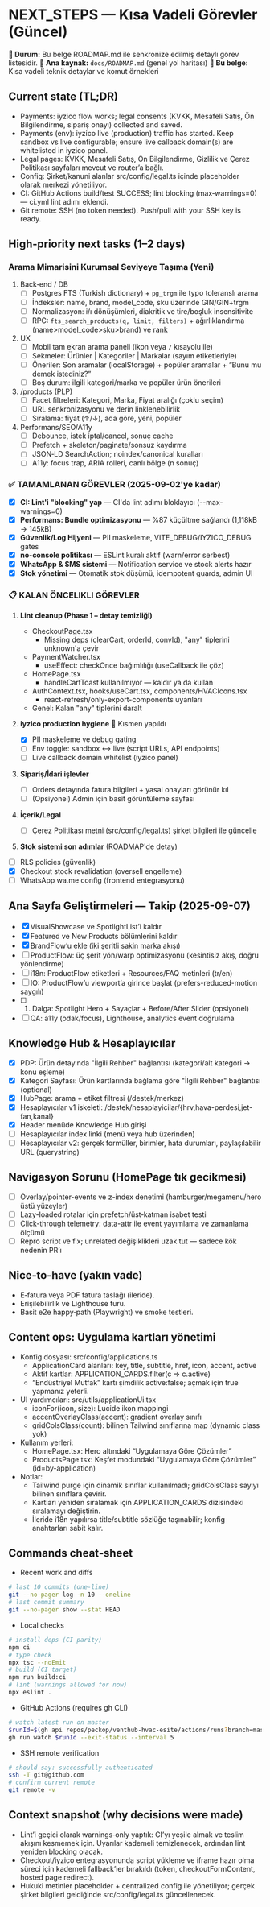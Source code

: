 # NEXT_STEPS — Kısa Vadeli Görevler (Güncel)

**📍 Durum:** Bu belge ROADMAP.md ile senkronize edilmiş detaylı görev listesidir.
**🎯 Ana kaynak:** `docs/ROADMAP.md` (genel yol haritası)
**🔧 Bu belge:** Kısa vadeli teknik detaylar ve komut örnekleri

## Current state (TL;DR)
- Payments: iyzico flow works; legal consents (KVKK, Mesafeli Satış, Ön Bilgilendirme, sipariş onayı) collected and saved.
- Payments (env): iyzico live (production) traffic has started. Keep sandbox vs live configurable; ensure live callback domain(s) are whitelisted in iyzico panel.
- Legal pages: KVKK, Mesafeli Satış, Ön Bilgilendirme, Gizlilik ve Çerez Politikası sayfaları mevcut ve router’a bağlı.
- Config: Şirket/kanuni alanlar src/config/legal.ts içinde placeholder olarak merkezi yönetiliyor.
- CI: GitHub Actions build/test SUCCESS; lint blocking (max‑warnings=0) — ci.yml lint adımı eklendi.
- Git remote: SSH (no token needed). Push/pull with your SSH key is ready.

## High‑priority next tasks (1–2 days)

### Arama Mimarisini Kurumsal Seviyeye Taşıma (Yeni)
1) Back‑end / DB
   - [ ] Postgres FTS (Turkish dictionary) + `pg_trgm` ile typo toleranslı arama
   - [ ] İndeksler: name, brand, model_code, sku üzerinde GIN/GIN+trgm
   - [ ] Normalizasyon: i/ı dönüşümleri, diakritik ve tire/boşluk insensitivite
   - [ ] RPC: `fts_search_products(q, limit, filters)` + ağırlıklandırma (name>model_code>sku>brand) ve rank
2) UX
   - [ ] Mobil tam ekran arama paneli (ikon veya `/` kısayolu ile)
   - [ ] Sekmeler: Ürünler | Kategoriler | Markalar (sayım etiketleriyle)
   - [ ] Öneriler: Son aramalar (localStorage) + popüler aramalar + “Bunu mu demek istediniz?”
   - [ ] Boş durum: ilgili kategori/marka ve popüler ürün önerileri
3) /products (PLP)
   - [ ] Facet filtreleri: Kategori, Marka, Fiyat aralığı (çoklu seçim)
   - [ ] URL senkronizasyonu ve derin linklenebilirlik
   - [ ] Sıralama: fiyat (↑/↓), ada göre, yeni, popüler
4) Performans/SEO/A11y
   - [ ] Debounce, istek iptal/cancel, sonuç cache
   - [ ] Prefetch + skeleton/paginate/sonsuz kaydırma
   - [ ] JSON‑LD SearchAction; noindex/canonical kuralları
   - [ ] A11y: focus trap, ARIA rolleri, canlı bölge (n sonuç)

### ✅ TAMAMLANAN GÖREVLER (2025-09-02'ye kadar)
- [x] **CI: Lint'i "blocking" yap** — CI'da lint adımı bloklayıcı (--max-warnings=0)
- [x] **Performans: Bundle optimizasyonu** — %87 küçültme sağlandı (1,118kB → 145kB)
- [x] **Güvenlik/Log Hijyeni** — PII maskeleme, VITE_DEBUG/IYZICO_DEBUG gates
- [x] **no-console politikası** — ESLint kuralı aktif (warn/error serbest)
- [x] **WhatsApp & SMS sistemi** — Notification service ve stock alerts hazır
- [x] **Stok yönetimi** — Otomatik stok düşümü, idempotent guards, admin UI

### 📋 KALAN ÖNCELIKLI GÖREVLER
1) **Lint cleanup (Phase 1 – detay temizliği)**
   - CheckoutPage.tsx
     - Missing deps (clearCart, orderId, convId), "any" tiplerini unknown'a çevir
   - PaymentWatcher.tsx
     - useEffect: checkOnce bağımlılığı (useCallback ile çöz)
   - HomePage.tsx
     - handleCartToast kullanılmıyor — kaldır ya da kullan
   - AuthContext.tsx, hooks/useCart.tsx, components/HVACIcons.tsx
     - react-refresh/only-export-components uyarıları
   - Genel: Kalan "any" tiplerini daralt

2) **iyzico production hygiene** 🔄 Kısmen yapıldı
   - [x] PII maskeleme ve debug gating
   - [ ] Env toggle: sandbox ↔ live (script URLs, API endpoints)
   - [ ] Live callback domain whitelist (iyzico panel)

3) **Sipariş/İdari işlevler**
   - [ ] Orders detayında fatura bilgileri + yasal onayları görünür kıl
   - [ ] (Opsiyonel) Admin için basit görüntüleme sayfası

4) **İçerik/Legal**
   - [ ] Çerez Politikası metni (src/config/legal.ts) şirket bilgileri ile güncelle

5) **Stok sistemi son adımlar** (ROADMAP'de detay)
  - [ ] RLS policies (güvenlik)
  - [x] Checkout stock revalidation (oversell engelleme)
  - [ ] WhatsApp wa.me config (frontend entegrasyonu)

## Ana Sayfa Geliştirmeleri — Takip (2025-09-07)

- [x] VisualShowcase ve SpotlightList’i kaldır
- [x] Featured ve New Products bölümlerini kaldır
- [x] BrandFlow’u ekle (iki şeritli sakin marka akışı)
- [ ] ProductFlow: üç şerit yön/warp optimizasyonu (kesintisiz akış, doğru yönlendirme)
- [ ] i18n: ProductFlow etiketleri + Resources/FAQ metinleri (tr/en)
- [ ] IO: ProductFlow’u viewport’a girince başlat (prefers-reduced-motion saygılı)
- [ ] 1. Dalga: Spotlight Hero + Sayaçlar + Before/After Slider (opsiyonel)
- [ ] QA: a11y (odak/focus), Lighthouse, analytics event doğrulama

## Knowledge Hub & Hesaplayıcılar
- [x] PDP: Ürün detayında "İlgili Rehber" bağlantısı (kategori/alt kategori → konu eşleme)
- [x] Kategori Sayfası: Ürün kartlarında bağlama göre "İlgili Rehber" bağlantısı (optional)
- [x] HubPage: arama + etiket filtresi (/destek/merkez)
- [x] Hesaplayıcılar v1 iskeleti: /destek/hesaplayicilar/{hrv,hava-perdesi,jet-fan,kanal}
- [x] Header menüde Knowledge Hub girişi
- [ ] Hesaplayıcılar index linki (menü veya hub üzerinden)
- [ ] Hesaplayıcılar v2: gerçek formüller, birimler, hata durumları, paylaşılabilir URL (querystring)

## Navigasyon Sorunu (HomePage tık gecikmesi)
- [ ] Overlay/pointer-events ve z-index denetimi (hamburger/megamenu/hero üstü yüzeyler)
- [ ] Lazy-loaded rotalar için prefetch/üst‑katman isabet testi
- [ ] Click-through telemetry: data-attr ile event yayımlama ve zamanlama ölçümü
- [ ] Repro script ve fix; unrelated değişiklikleri uzak tut — sadece kök nedenin PR’ı

## Nice‑to‑have (yakın vade)
- E‑fatura veya PDF fatura taslağı (ileride).
- Erişilebilirlik ve Lighthouse turu.
- Basit e2e happy‑path (Playwright) ve smoke testleri.

## Content ops: Uygulama kartları yönetimi
- Konfig dosyası: src/config/applications.ts
  - ApplicationCard alanları: key, title, subtitle, href, icon, accent, active
  - Aktif kartlar: APPLICATION_CARDS.filter(c => c.active)
  - “Endüstriyel Mutfak” kartı şimdilik active:false; açmak için true yapmanız yeterli.
- UI yardımcıları: src/utils/applicationUi.tsx
  - iconFor(icon, size): Lucide ikon mappingi
  - accentOverlayClass(accent): gradient overlay sınıfı
  - gridColsClass(count): bilinen Tailwind sınıflarına map (dynamic class yok)
- Kullanım yerleri:
  - HomePage.tsx: Hero altındaki “Uygulamaya Göre Çözümler”
  - ProductsPage.tsx: Keşfet modundaki “Uygulamaya Göre Çözümler” (id=by-application)
- Notlar:
  - Tailwind purge için dinamik sınıflar kullanılmadı; gridColsClass sayıyı bilinen sınıflara çevirir.
  - Kartları yeniden sıralamak için APPLICATION_CARDS dizisindeki sıralamayı değiştirin.
  - İleride i18n yapılırsa title/subtitle sözlüğe taşınabilir; konfig anahtarları sabit kalır.

## Commands cheat‑sheet
- Recent work and diffs
```bash path=null start=null
# last 10 commits (one‑line)
git --no-pager log -n 10 --oneline
# last commit summary
git --no-pager show --stat HEAD
```

- Local checks
```bash path=null start=null
# install deps (CI parity)
npm ci
# type check
npx tsc --noEmit
# build (CI target)
npm run build:ci
# lint (warnings allowed for now)
npx eslint .
```

- GitHub Actions (requires gh CLI)
```bash path=null start=null
# watch latest run on master
$runId=$(gh api repos/peckop/venthub-hvac-esite/actions/runs?branch=master\&per_page=1 --jq ".workflow_runs[0].id"); \
gh run watch $runId --exit-status --interval 5
```

- SSH remote verification
```bash path=null start=null
# should say: successfully authenticated
ssh -T git@github.com
# confirm current remote
git remote -v
```

## Context snapshot (why decisions were made)
- Lint’i geçici olarak warnings‑only yaptık: CI’yı yeşile almak ve teslim akışını kesmemek için. Uyarılar kademeli temizlenecek, ardından lint yeniden blocking olacak.
- Checkout/iyzico entegrasyonunda script yükleme ve iframe hazır olma süreci için kademeli fallback’ler bırakıldı (token, checkoutFormContent, hosted page redirect).
- Hukuki metinler placeholder + centralized config ile yönetiliyor; gerçek şirket bilgileri geldiğinde src/config/legal.ts güncellenecek.

